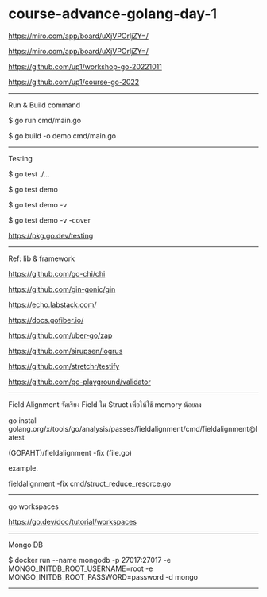 # course-advance-golang-day-1

https://miro.com/app/board/uXjVPOrljZY=/

https://miro.com/app/board/uXjVPOrljZY=/

https://github.com/up1/workshop-go-20221011

https://github.com/up1/course-go-2022

----

Run & Build command

$ go run cmd/main.go

$ go build -o demo cmd/main.go

---

Testing

$ go test ./...

$ go test demo

$ go test demo -v

$ go test demo -v -cover

https://pkg.go.dev/testing

---

Ref: lib & framework

https://github.com/go-chi/chi

https://github.com/gin-gonic/gin

https://echo.labstack.com/

https://docs.gofiber.io/

https://github.com/uber-go/zap

https://github.com/sirupsen/logrus

https://github.com/stretchr/testify

https://github.com/go-playground/validator

---

Field Alignment จัดเรียง Field ใน Struct เพื่อให้ใช้ memory น้อยลง

go install golang.org/x/tools/go/analysis/passes/fieldalignment/cmd/fieldalignment@latest

(GOPAHT)/fieldalignment -fix (file.go)

example.

fieldalignment -fix cmd/struct_reduce_resorce.go

---

go workspaces

https://go.dev/doc/tutorial/workspaces

---

Mongo DB

$ docker run --name mongodb -p 27017:27017 -e MONGO_INITDB_ROOT_USERNAME=root -e MONGO_INITDB_ROOT_PASSWORD=password -d mongo

---